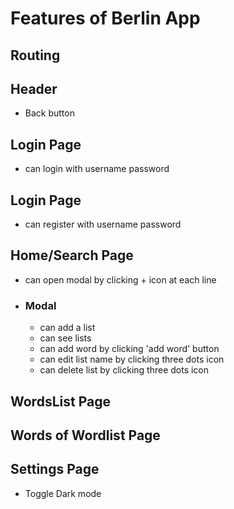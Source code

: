 # Features of Berlin App

## Routing

## Header
 - Back button

## Login Page
 - can login with username password
## Login Page
 - can register with username password

## Home/Search Page
 - can open modal by clicking + icon at each line
 
 - ### Modal
   - can add a list
   - can see lists
   - can add word by clicking 'add word' button
   - can edit list name by clicking three dots icon
   - can delete list by clicking three dots icon

## WordsList Page

## Words of Wordlist Page

## Settings Page
 - Toggle Dark mode